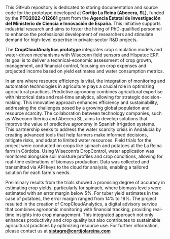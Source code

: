 This GitHub repository is dedicated to storing documentation and source code for the prototype developed at **Cortijo La Reina (Abecera, SL)**, funded by the **PTQ2022-012681** grant from the **Agencia Estatal de Investigación del Ministerio de Ciencia e Innovación de España**. This initiative supports industrial research and aims to foster the hiring of PhD-qualified personnel to enhance the professional development of researchers and stimulate demand for high-level expertise in private-sector R&D projects.

The **CropCloudAnalytics prototype** integrates crop simulation models and water-driven mechanisms with Wiseconn field sensors and Hispatec ERP. Its goal is to deliver a technical-economic assessment of crop growth, management, and financial control, focusing on crop expenses and projected income based on yield estimates and water consumption metrics.

In an era where resource efficiency is vital, the integration of monitoring and automation technologies in agriculture plays a crucial role in optimizing agricultural practices. Predictive agronomy combines agricultural expertise with historical data and real-time analytics, allowing for strategic decision-making. This innovative approach enhances efficiency and sustainability, addressing the challenges posed by a growing global population and resource scarcity. The collaboration between technology companies, such as Wiseconn Ibérica and Abecera SL, aims to develop solutions that improve the value of predictive agronomy in Spanish irrigation systems. This partnership seeks to address the water scarcity crisis in Andalucía by creating advanced tools that help farmers make informed decisions, mitigate risks, and adapt to limited water resources. Field trials for the project were conducted on crops like spinach and potatoes at the La Reina farm in Córdoba. Using Wiseconn’s DropControl, water application was monitored alongside soil moisture profiles and crop conditions, allowing for real-time estimations of biomass production. Data was collected and transmitted via API keys to the cloud for analysis, enabling a tailored solution for each farm's needs.

Preliminary results from the trials showed a promising degree of accuracy in estimating crop yields, particularly for spinach, where biomass levels were estimated with an error margin below 5%. For tuber yield estimates in the case of potatoes, the error margin ranged from 14% to 19%. The project resulted in the creation of CropCloudAnalytics, a digital advisory service that combines agronomic monitoring with financial tracking, providing real-time insights into crop management. This integrated approach not only enhances productivity and crop quality but also contributes to sustainable agricultural practices by optimizing resource use. For further information, please contact us at **sistagro@cortijolareina.com**
